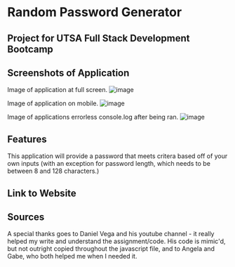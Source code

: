 # Random Password Generator

## Project for UTSA Full Stack Development Bootcamp

## Screenshots of Application

Image of application at full screen.
![image](https://github.com/Sulxy/Password-Generator-Week-3-Challenge/assets/149080702/11d3c202-90b8-4caf-b67c-cbef70bc6783)

Image of application on mobile. 
![image](https://github.com/Sulxy/Password-Generator-Week-3-Challenge/assets/149080702/21bd2d92-1e4c-4a32-8088-f927f959ee44)

Image of applications errorless console.log after being ran. 
![image](https://github.com/Sulxy/Password-Generator-Week-3-Challenge/assets/149080702/49ad9425-c0d9-4144-8755-4e41df36a7c8)


## Features 

This application will provide a password that meets critera based off of your own inputs (with an exception for password length, which needs to be between 8 and 128 characters.) 

## Link to Website



## Sources 
A special thanks goes to Daniel Vega and his youtube channel - it really helped my write and understand the assignment/code. His code is mimic'd, but not outright copied throughout the javascript file, and to Angela and Gabe, who both helped me when I needed it.  
